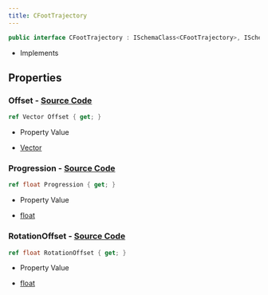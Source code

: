 ```yaml
---
title: CFootTrajectory
---
```


```csharp
public interface CFootTrajectory : ISchemaClass<CFootTrajectory>, ISchemaField, ISchemaClass, INativeHandle
```

- Implements

## Properties

### **Offset** - [Source Code](https://github.com/swiftly-solution/swiftlys2/blob/main/managed/src/SwiftlyS2.Generated/Schemas/Interfaces/CFootTrajectory.cs#L16)

```csharp
ref Vector Offset { get; }
```

- Property Value

- [Vector](/docs/api/shared/natives/vector)

### **Progression** - [Source Code](https://github.com/swiftly-solution/swiftlys2/blob/main/managed/src/SwiftlyS2.Generated/Schemas/Interfaces/CFootTrajectory.cs#L20)

```csharp
ref float Progression { get; }
```

- Property Value

- [float](https://learn.microsoft.com/dotnet/api/system.single)

### **RotationOffset** - [Source Code](https://github.com/swiftly-solution/swiftlys2/blob/main/managed/src/SwiftlyS2.Generated/Schemas/Interfaces/CFootTrajectory.cs#L18)

```csharp
ref float RotationOffset { get; }
```

- Property Value

- [float](https://learn.microsoft.com/dotnet/api/system.single)

